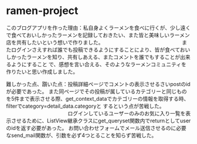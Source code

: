 # ramen-project
このブログアプリを作った理由：私自身よくラーメンを食べに行くが、少し遠くで食べておいしかったラーメンを記録しておきたい、また皆と美味しいラーメン店を共有したいという想いで作りました。
　　　　　　　　　　　　　　　またログインさえすれば誰でも投稿できるようにすることにより、皆が食べておいしかったラーメンを知り、共有しあえる、またコメントを誰でもすることが出来るようにすること                              で、感想を言い合える、そのようなラーメンコミュニティを作りたいと思い作成しました。
                      
                      
難しかった点、躓いた点：投稿詳細ページでコメントの表示させるさいpostのidが必要であった。
                      また同ページでその投稿が属しているカテゴリーと同じものを5件まで表示させる際、get_context_dataでカテゴリーの情報を取得する時、filterでcategory=detail_data.categoryと
                      するという点が苦戦した。
　　　　　　　　　　　　ログインしているユーザーのみのお気に入り一覧を表示させるために、ListView継承クラスにget_queryset関数内でreturnとしてuserのidを返す必要があった。
                      お問い合わせフォームでメール送信させるのに必要なsend_mail関数が、引数を必ず4つとることを知らず苦戦した。
            　　　　　
